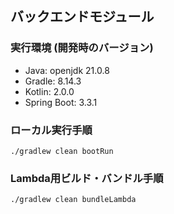 ## バックエンドモジュール

### 実行環境 (開発時のバージョン)
- Java: openjdk 21.0.8
- Gradle: 8.14.3
- Kotlin: 2.0.0
- Spring Boot: 3.3.1

### ローカル実行手順
```
./gradlew clean bootRun
```

### Lambda用ビルド・バンドル手順
```
./gradlew clean bundleLambda
```
